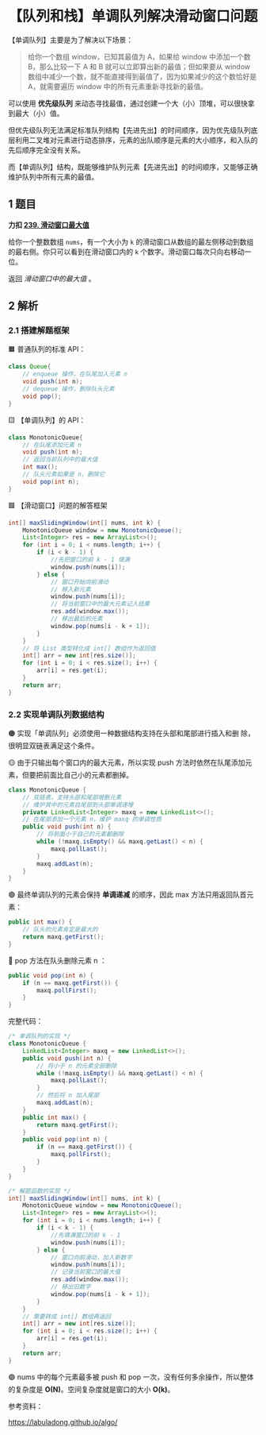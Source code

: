 # 【队列和栈】单调队列解决滑动窗口问题


【单调队列】主要是为了解决以下场景：

> 给你一个数组 window，已知其最值为 A，如果给 window 中添加⼀个数 B，那么比较一下 A 和 B 就可以立即算出新的最值；但如果要从 window 数组中减少一个数，就不能直接得到最值了，因为如果减少的这个数恰好是 A，就需要遍历 window 中的所有元素重新寻找新的最值。  

可以使用 **优先级队列** 来动态寻找最值，通过创建一个大（小）顶堆，可以很快拿到最大（小）值。

但优先级队列无法满足标准队列结构【先进先出】的时间顺序，因为优先级队列底层利用二叉堆对元素进行动态排序，元素的出队顺序是元素的大小顺序，和入队的先后顺序完全没有关系。  

而【单调队列】结构，既能够维护队列元素【先进先出】的时间顺序，又能够正确维护队列中所有元素的最值。  

## 1 题目

**力扣 [239. 滑动窗口最大值](https://leetcode.cn/problems/sliding-window-maximum/)**

给你一个整数数组 `nums`，有一个大小为 `k` 的滑动窗口从数组的最左侧移动到数组的最右侧。你只可以看到在滑动窗口内的 `k` 个数字。滑动窗口每次只向右移动一位。

返回 *滑动窗口中的最大值* 。

## 2 解析

### 2.1 搭建解题框架

🟧 普通队列的标准 API：

```java
class Queue{
	// enqueue 操作，在队尾加⼊元素 n
	void push(int n);
	// dequeue 操作，删除队头元素
	void pop();
}
```

🟨 【单调队列】的 API：

```java
class MonotonicQueue{
	// 在队尾添加元素 n
	void push(int n);
	// 返回当前队列中的最⼤值
	int max();
	// 队头元素如果是 n，删除它
	void pop(int n);
}
```

🟩 【滑动窗口】问题的解答框架  

```java
int[] maxSlidingWindow(int[] nums, int k) {
	MonotonicQueue window = new MonotonicQueue();
	List<Integer> res = new ArrayList<>();
	for (int i = 0; i < nums.length; i++) {
		if (i < k - 1) {
			//先把窗⼝的前 k - 1 填满
			window.push(nums[i]);
		} else {
			// 窗⼝开始向前滑动
			// 移⼊新元素
			window.push(nums[i]);
			// 将当前窗⼝中的最⼤元素记⼊结果
			res.add(window.max());
			// 移出最后的元素
			window.pop(nums[i - k + 1]);
		}
	}
	// 将 List 类型转化成 int[] 数组作为返回值
	int[] arr = new int[res.size()];
	for (int i = 0; i < res.size(); i++) {
		arr[i] = res.get(i);
	}
	return arr;
}
```

### 2.2 实现单调队列数据结构  

🟠 实现「单调队列」必须使用一种数据结构支持在头部和尾部进行插入和删
除，很明显双链表满足这个条件。  

🟡 由于只输出每个窗口内的最大元素，所以实现 push 方法时依然在队尾添加元素，但要把前面比自己小的元素都删掉。

```java
class MonotonicQueue {
	// 双链表，⽀持头部和尾部增删元素
	// 维护其中的元素⾃尾部到头部单调递增
	private LinkedList<Integer> maxq = new LinkedList<>();
	// 在尾部添加⼀个元素 n，维护 maxq 的单调性质
	public void push(int n) {
		// 将前⾯⼩于⾃⼰的元素都删除
		while (!maxq.isEmpty() && maxq.getLast() < n) {
			maxq.pollLast();
		}
		maxq.addLast(n);
	}
}
```

🟢 最终单调队列的元素会保持 **单调递减** 的顺序，因此 max 方法只用返回队首元素：

```java
public int max() {
	// 队头的元素肯定是最⼤的
	return maxq.getFirst();
}
```

🔵 pop 方法在队头删除元素 n  ：

```java
public void pop(int n) {
	if (n == maxq.getFirst()) {
		maxq.pollFirst();
	}
}
```

完整代码：

```java
/* 单调队列的实现 */
class MonotonicQueue {
	LinkedList<Integer> maxq = new LinkedList<>();
	public void push(int n) {
		// 将⼩于 n 的元素全部删除
		while (!maxq.isEmpty() && maxq.getLast() < n) {
			maxq.pollLast();
		}
		// 然后将 n 加⼊尾部
		maxq.addLast(n);
	}
	public int max() {
		return maxq.getFirst();
	}
	public void pop(int n) {
		if (n == maxq.getFirst()) {
			maxq.pollFirst();
		}
	}
}

/* 解题函数的实现 */
int[] maxSlidingWindow(int[] nums, int k) {
	MonotonicQueue window = new MonotonicQueue();
	List<Integer> res = new ArrayList<>();
	for (int i = 0; i < nums.length; i++) {
		if (i < k - 1) {
			//先填满窗⼝的前 k - 1
			window.push(nums[i]);
		} else {
			// 窗⼝向前滑动，加⼊新数字
			window.push(nums[i]);
			// 记录当前窗⼝的最⼤值
			res.add(window.max());
			// 移出旧数字
			window.pop(nums[i - k + 1]);
		}
	}
	// 需要转成 int[] 数组再返回
	int[] arr = new int[res.size()];
	for (int i = 0; i < res.size(); i++) {
		arr[i] = res.get(i);
	}
	return arr;
}
```

🟣 nums 中的每个元素最多被 push 和 pop ⼀次，没有任何多余操作，所以整体的复杂度是 **O(N)**。空间复杂度就是窗口的大小 **O(k)**。  

参考资料：

https://labuladong.github.io/algo/






